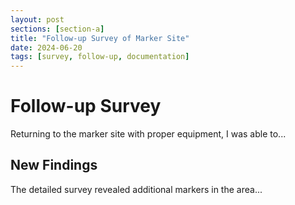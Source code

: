 ```yaml
---
layout: post
sections: [section-a]
title: "Follow-up Survey of Marker Site"
date: 2024-06-20
tags: [survey, follow-up, documentation]
---
```


# Follow-up Survey

Returning to the marker site with proper equipment, I was able to...

## New Findings

The detailed survey revealed additional markers in the area...

